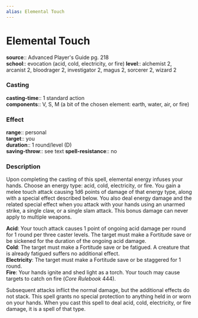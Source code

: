 ```yaml
---
alias: Elemental Touch
---
```


# Elemental Touch 

**source**:: Advanced Player's Guide pg. 218  
**school**:: evocation (acid, cold, electricity, or fire)
**level**:: alchemist 2, arcanist 2, bloodrager 2, investigator 2, magus 2, sorcerer 2, wizard 2

### Casting 

**casting-time**:: 1 standard action  
**components**:: V, S, M (a bit of the chosen element: earth, water, air, or fire)

### Effect 

**range**:: personal  
**target**:: you  
**duration**:: 1 round/level (D)  
**saving-throw**:: see text
**spell-resistance**:: no

### Description 

Upon completing the casting of this spell, elemental energy infuses your hands. Choose an energy type: acid, cold, electricity, or fire. You gain a melee touch attack causing 1d6 points of damage of that energy type, along with a special effect described below. You also deal energy damage and the related special effect when you attack with your hands using an unarmed strike, a single claw, or a single slam attack. This bonus damage can never apply to multiple weapons.  
  
**Acid**: Your touch attack causes 1 point of ongoing acid damage per round for 1 round per three caster levels. The target must make a Fortitude save or be sickened for the duration of the ongoing acid damage.  
**Cold**: The target must make a Fortitude save or be fatigued. A creature that is already fatigued suffers no additional effect.  
**Electricity**: The target must make a Fortitude save or be staggered for 1 round.  
**Fire**: Your hands ignite and shed light as a torch. Your touch may cause targets to catch on fire (*Core Rulebook* 444).  
  
Subsequent attacks inflict the normal damage, but the additional effects do not stack. This spell grants no special protection to anything held in or worn on your hands. When you cast this spell to deal acid, cold, electricity, or fire damage, it is a spell of that type.
